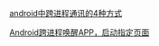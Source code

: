 [android中跨进程通讯的4种方式](https://www.cnblogs.com/sevenyuan/archive/2013/03/22/2975122.html)

[Android跨进程唤醒APP，启动指定页面](https://blog.csdn.net/wapchief/article/details/79657026)

